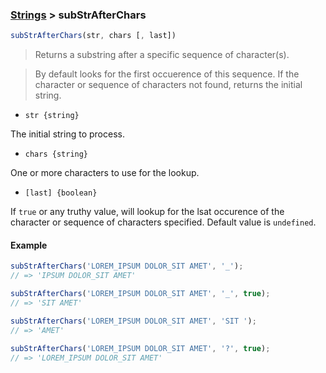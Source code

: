 ### [Strings](../) > subStrAfterChars

```js
subStrAfterChars(str, chars [, last])
```

> Returns a substring after a specific sequence of character(s).

> By default looks for the first occuerence of this sequence.
> If the character or sequence of characters not found, returns the initial string.

- <code>str {string}</code>

The initial string to process.

- <code>chars {string}</code>

One or more characters to use for the lookup.

- <code>[last] {boolean}</code>

If <code>true</code> or any truthy value, will lookup for the lsat occurence of the character or sequence of characters specified.
Default value is <code>undefined</code>.

#### Example
```js
subStrAfterChars('LOREM_IPSUM DOLOR_SIT AMET', '_');
// => 'IPSUM DOLOR_SIT AMET'

subStrAfterChars('LOREM_IPSUM DOLOR_SIT AMET', '_', true);
// => 'SIT AMET'

subStrAfterChars('LOREM_IPSUM DOLOR_SIT AMET', 'SIT ');
// => 'AMET'

subStrAfterChars('LOREM_IPSUM DOLOR_SIT AMET', '?', true);
// => 'LOREM_IPSUM DOLOR_SIT AMET'
```
